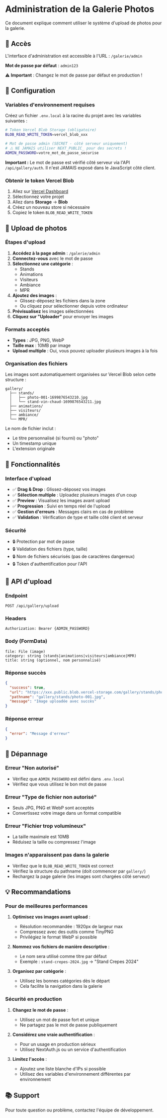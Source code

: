 # Administration de la Galerie Photos

Ce document explique comment utiliser le système d'upload de photos pour la galerie.

## 🔐 Accès

L'interface d'administration est accessible à l'URL : `/galerie/admin`

**Mot de passe par défaut** : `admin123`

⚠️ **Important** : Changez le mot de passe par défaut en production !

## 📝 Configuration

### Variables d'environnement requises

Créez un fichier `.env.local` à la racine du projet avec les variables suivantes :

```bash
# Token Vercel Blob Storage (obligatoire)
BLOB_READ_WRITE_TOKEN=vercel_blob_xxx

# Mot de passe admin (SECRET - côté serveur uniquement)
# ⚠️ NE JAMAIS utiliser NEXT_PUBLIC_ pour des secrets !
ADMIN_PASSWORD=votre_mot_de_passe_securise
```

**Important :** Le mot de passe est vérifié côté serveur via l'API `/api/gallery/auth`. 
Il n'est JAMAIS exposé dans le JavaScript côté client.

### Obtenir le token Vercel Blob

1. Allez sur [Vercel Dashboard](https://vercel.com/dashboard)
2. Sélectionnez votre projet
3. Allez dans **Storage** → **Blob**
4. Créez un nouveau store si nécessaire
5. Copiez le token `BLOB_READ_WRITE_TOKEN`

## 📸 Upload de photos

### Étapes d'upload

1. **Accédez à la page admin** : `/galerie/admin`
2. **Connectez-vous** avec le mot de passe
3. **Sélectionnez une catégorie** :
   - Stands
   - Animations
   - Visiteurs
   - Ambiance
   - MPR
4. **Ajoutez des images** :
   - Glissez-déposez les fichiers dans la zone
   - Ou cliquez pour sélectionner depuis votre ordinateur
5. **Prévisualisez** les images sélectionnées
6. **Cliquez sur "Uploader"** pour envoyer les images

### Formats acceptés

- **Types** : JPG, PNG, WebP
- **Taille max** : 10MB par image
- **Upload multiple** : Oui, vous pouvez uploader plusieurs images à la fois

### Organisation des fichiers

Les images sont automatiquement organisées sur Vercel Blob selon cette structure :

```
gallery/
  ├── stands/
  │   ├── photo-001-1699876543210.jpg
  │   └── stand-vin-chaud-1699876543211.jpg
  ├── animations/
  ├── visiteurs/
  ├── ambiance/
  └── MPR/
```

Le nom de fichier inclut :
- Le titre personnalisé (si fourni) ou "photo"
- Un timestamp unique
- L'extension originale

## 🔧 Fonctionnalités

### Interface d'upload

- ✅ **Drag & Drop** : Glissez-déposez vos images
- ✅ **Sélection multiple** : Uploadez plusieurs images d'un coup
- ✅ **Preview** : Visualisez les images avant upload
- ✅ **Progression** : Suivi en temps réel de l'upload
- ✅ **Gestion d'erreurs** : Messages clairs en cas de problème
- ✅ **Validation** : Vérification de type et taille côté client et serveur

### Sécurité

- 🔒 Protection par mot de passe
- 🔒 Validation des fichiers (type, taille)
- 🔒 Nom de fichiers sécurisés (pas de caractères dangereux)
- 🔒 Token d'authentification pour l'API

## 🚀 API d'upload

### Endpoint

`POST /api/gallery/upload`

### Headers

```
Authorization: Bearer {ADMIN_PASSWORD}
```

### Body (FormData)

```
file: File (image)
category: string (stands|animations|visiteurs|ambiance|MPR)
title: string (optionnel, nom personnalisé)
```

### Réponse succès

```json
{
  "success": true,
  "url": "https://xxx.public.blob.vercel-storage.com/gallery/stands/photo-001.jpg",
  "pathname": "gallery/stands/photo-001.jpg",
  "message": "Image uploadée avec succès"
}
```

### Réponse erreur

```json
{
  "error": "Message d'erreur"
}
```

## 🐛 Dépannage

### Erreur "Non autorisé"
- Vérifiez que `ADMIN_PASSWORD` est défini dans `.env.local`
- Vérifiez que vous utilisez le bon mot de passe

### Erreur "Type de fichier non autorisé"
- Seuls JPG, PNG et WebP sont acceptés
- Convertissez votre image dans un format compatible

### Erreur "Fichier trop volumineux"
- La taille maximale est 10MB
- Réduisez la taille ou compressez l'image

### Images n'apparaissent pas dans la galerie
- Vérifiez que le `BLOB_READ_WRITE_TOKEN` est correct
- Vérifiez la structure du pathname (doit commencer par `gallery/`)
- Rechargez la page galerie (les images sont chargées côté serveur)

## 💡 Recommandations

### Pour de meilleures performances

1. **Optimisez vos images avant upload** :
   - Résolution recommandée : 1920px de largeur max
   - Compressez avec des outils comme TinyPNG
   - Privilégiez le format WebP si possible

2. **Nommez vos fichiers de manière descriptive** :
   - Le nom sera utilisé comme titre par défaut
   - Exemple : `stand-crepes-2024.jpg` → "Stand Crepes 2024"

3. **Organisez par catégorie** :
   - Utilisez les bonnes catégories dès le départ
   - Cela facilite la navigation dans la galerie

### Sécurité en production

1. **Changez le mot de passe** :
   - Utilisez un mot de passe fort et unique
   - Ne partagez pas le mot de passe publiquement

2. **Considérez une vraie authentification** :
   - Pour un usage en production sérieux
   - Utilisez NextAuth.js ou un service d'authentification

3. **Limitez l'accès** :
   - Ajoutez une liste blanche d'IPs si possible
   - Utilisez des variables d'environnement différentes par environnement

## 📚 Support

Pour toute question ou problème, contactez l'équipe de développement.

